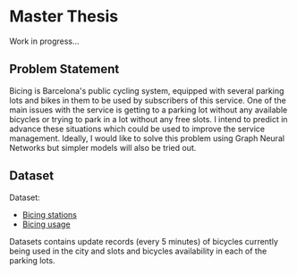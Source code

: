 # Master Thesis
Work in progress... 
## Problem Statement
Bicing is Barcelona's public cycling system, equipped with several parking lots and bikes in them to be used by subscribers of this service. One of the main issues with the service is getting to a parking lot without any available bicycles or trying to park in a lot without any free slots. I intend to predict in advance these situations which could be used to improve the service management. Ideally, I would like to solve this problem using Graph Neural Networks but simpler models will also be tried out.
## Dataset
Dataset:
- [Bicing stations](https://opendata-ajuntament.barcelona.cat/data/en/dataset/bicing) 
- [Bicing usage](https://opendata-ajuntament.barcelona.cat/data/en/dataset/us-del-servei-bicing) 

Datasets contains update records (every 5 minutes) of bicycles currently being used in the city and slots and bicycles availability in each of the parking lots. 
